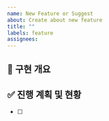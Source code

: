 ```yaml
---
name: New Feature or Suggest
about: Create about new feature
title: ""
labels: feature
assignees:
---
```


## :briefcase: **구현 개요**



## :white_check_mark: **진행 계획 및 현황**

- [ ]
